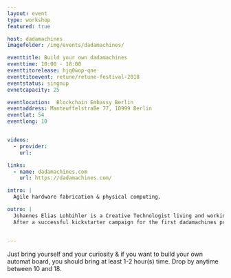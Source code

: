 ```yaml
---
layout: event
type: workshop
featured: true

host: dadamachines
imagefolder: /img/events/dadamachines/

eventtitle: Build your own dadamachines
eventtime: 10:00 - 18:00
eventtitorelease: hjq0wop-qne
eventtitoevent: retune/retune-festival-2018
eventstatus: singnup
evnetcapacity: 25

eventlocation:  Blockchain Embassy Berlin
eventaddress: Manteuffelstraße 77, 10999 Berlin
eventlat: 54
eventlong: 10


videos:
  - provider:
    url:

links:
  - name: dadamachines.com
    url: https://dadamachines.com/

intro: |
  Agile hardware fabrication & physical computing.

outro: |
  Johannes Elias Lohbihler is a Creative Technologist living and working in Berlin. He is the creator of dadamachines. Previously co-founder of a SaaS company named LUXOWORKS. He is a seventh generation carpenter with a BA in product design and an MA in interaction design. He creates digital and analogue products and experiences.
  After a successful kickstarter campaign for the first dadamachines product – the automat toolkit in 2017, and its delivery to more the 500 customers worldwide. The brand is now opening up as a label for open source music hardware. Therefore Johannes and his friends are currently building a new workshop/space at the Blockchain Embassy Berlin to enable agile hardware development.  


---
```


Just bring yourself and your curiosity & if you want to build your own automat board, you should bring at least 1-2 hour(s) time. Drop by anytime between 10 and 18.
